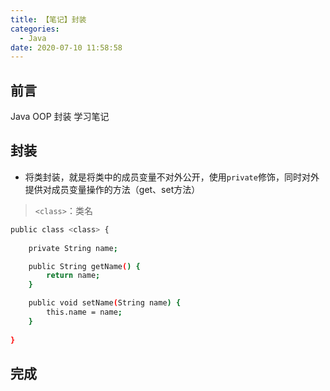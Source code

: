 ```yaml
---
title: 【笔记】封装
categories:
  - Java
date: 2020-07-10 11:58:58
---
```


## 前言

Java OOP 封装 学习笔记

<!-- more -->

## 封装

- 将类封装，就是将类中的成员变量不对外公开，使用`private`修饰，同时对外提供对成员变量操作的方法（get、set方法）

> `<class>`：类名

``` sh
public class <class> {
    
    private String name;

    public String getName() {
        return name;
    }

    public void setName(String name) {
        this.name = name;
    }
    
}
```

## 完成

